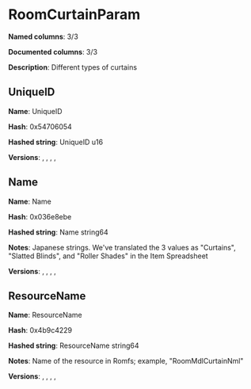 # RoomCurtainParam
**Named columns**: 3/3

**Documented columns**: 3/3

**Description**: Different types of curtains
## UniqueID

**Name**: UniqueID

**Hash**: 0x54706054

**Hashed string**: UniqueID u16

**Versions**: , , , , 

## Name

**Name**: Name

**Hash**: 0x036e8ebe

**Hashed string**: Name string64

**Notes**: Japanese strings. We've translated the 3 values as "Curtains", "Slatted Blinds", and "Roller Shades" in the Item Spreadsheet

**Versions**: , , , , 

## ResourceName

**Name**: ResourceName

**Hash**: 0x4b9c4229

**Hashed string**: ResourceName string64

**Notes**: Name of the resource in Romfs; example, "RoomMdlCurtainNml"

**Versions**: , , , , 

